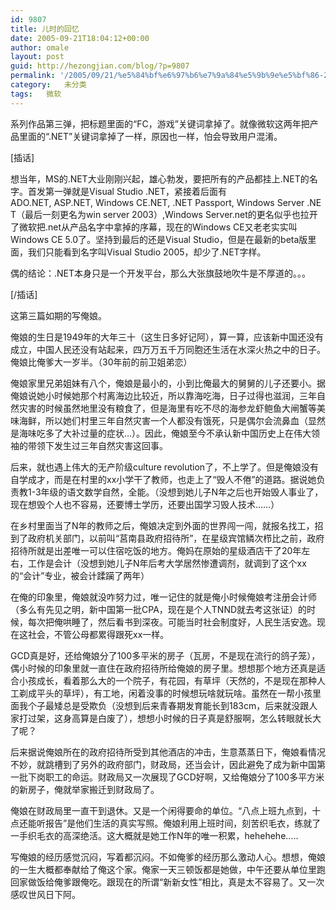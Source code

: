 ```yaml
---
id: 9807
title: 儿时的回忆
date: 2005-09-21T18:04:12+00:00
author: omale
layout: post
guid: http://hezongjian.com/blog/?p=9807
permalink: '/2005/09/21/%e5%84%bf%e6%97%b6%e7%9a%84%e5%9b%9e%e5%bf%86-2/'
category:   未分类
tags:   微软
---
```

系列作品第三弹，把标题里面的“FC，游戏”关键词拿掉了。就像微软这两年把产品里面的“.NET”关键词拿掉了一样，原因也一样，怕会导致用户混淆。

[插话]

想当年，MS的.NET大业刚刚兴起，雄心勃发，要把所有的产品都挂上.NET的名字。首发第一弹就是Visual&nbsp;Studio&nbsp;.NET，紧接着后面有ADO.NET,&nbsp;ASP.NET,&nbsp;Windows&nbsp;CE.NET,&nbsp;.NET&nbsp;Passport,&nbsp;Windows&nbsp;Server&nbsp;.NET（最后一刻更名为win&nbsp;server&nbsp;2003）,Windows&nbsp;Server.net的更名似乎也拉开了微软把.net从产品名字中拿掉的序幕，现在的Windows&nbsp;CE又老老实实叫Windows&nbsp;CE&nbsp;5.0了。坚持到最后的还是Visual&nbsp;Studio，但是在最新的beta版里面，我们只能看到名字叫Visual&nbsp;Studio&nbsp;2005，却少了.NET字样。

偶的结论：.NET本身只是一个开发平台，那么大张旗鼓地吹牛是不厚道的。。。

[/插话]

这第三篇如期的写俺娘。

俺娘的生日是1949年的大年三十（这生日多好记阿），算一算，应该新中国还没有成立，中国人民还没有站起来，四万万五千万同胞还生活在水深火热之中的日子。俺娘比俺爹大一岁半。（30年前的前卫姐弟恋）

俺娘家里兄弟姐妹有八个，俺娘是最小的，小到比俺最大的舅舅的儿子还要小。据俺娘说她小时候她那个村离海边比较近，所以靠海吃海，日子过得也滋润，三年自然灾害的时候虽然地里没有粮食了，但是海里有吃不尽的海参龙虾鲍鱼大闸蟹等美味海鲜，所以她们村里三年自然灾害一个人都没有饿死，只是偶尔会流鼻血（显然是海味吃多了大补过量的症状&#8230;）。因此，俺娘至今不承认新中国历史上在伟大领袖的带领下发生过三年自然灾害这回事。

后来，就也遇上伟大的无产阶级culture&nbsp;revolution了，不上学了。但是俺娘没有自学成才，而是在村里的xx小学干了教师，也走上了“毁人不倦”的道路。据说她负责教1-3年级的语文数学自然，全能。（没想到她儿子N年之后也开始毁人事业了，现在想毁个人也不容易，还要博士学历，还要出国学习毁人技术……）

在乡村里面当了N年的教师之后，俺娘决定到外面的世界闯一闯，就报名找工，招到了政府机关部门，以前叫“莒南县政府招待所”，在星级宾馆鳞次栉比之前，政府招待所就是出差唯一可以住宿吃饭的地方。俺妈在原始的星级酒店干了20年左右，工作是会计（没想到她儿子N年后考大学居然惨遭调剂，就调到了这个xx的“会计”专业，被会计蹂躏了两年）

在俺的印象里，俺娘就没咋努力过，唯一记住的就是俺小时候俺娘考注册会计师（多么有先见之明，新中国第一批CPA，现在是个人TNND就去考这张证）的时候，每次把俺哄睡了，然后看书到深夜。可能当时社会制度好，人民生活安逸。现在这社会，不管公母都累得跟死xx一样。

GCD真是好，还给俺娘分了100多平米的房子（瓦房，不是现在流行的鸽子笼），偶小时候的印象里就一直住在政府招待所给俺娘的房子里。想想那个地方还真是适合小孩成长，看着那么大的一个院子，有花园，有草坪（天然的，不是现在那种人工剃成平头的草坪），有工地，闲着没事的时候想玩啥就玩啥。虽然在一帮小孩里面我个子最矮总是受欺负（没想到后来青春期发育能长到183cm，后来就没跟人家打过架，这身高算是白废了），想想小时候的日子真是舒服啊，怎么转眼就长大了呢？

后来据说俺娘所在的政府招待所受到其他酒店的冲击，生意蒸蒸日下，俺娘看情况不妙，就跳槽到了另外的政府部门，财政局，还当会计，因此避免了成为新中国第一批下岗职工的命运。财政局又一次展现了GCD好啊，又给俺娘分了100多平方米的新房子，俺就举家搬迁到财政局了。

俺娘在财政局里一直干到退休。又是一个闲得要命的单位。“八点上班九点到，十点还能听报告”是他们生活的真实写照。俺娘利用上班时间，刻苦织毛衣，练就了一手织毛衣的高深绝活。这大概就是她工作N年的唯一积累，hehehehe…..

写俺娘的经历感觉沉闷，写着都沉闷。不如俺爹的经历那么激动人心。想想，俺娘的一生大概都奉献给了俺这个家。俺家一天三顿饭都是她做，中午还要从单位里跑回家做饭给俺爹跟俺吃。跟现在的所谓“新新女性”相比，真是太不容易了。又一次感叹世风日下阿。